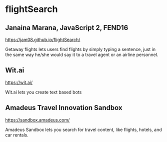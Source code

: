 # flightSearch


## Janaina Marana, JavaScript 2, FEND16


https://jam08.github.io/flightSearch/

Getaway flights lets users find flights by simply typing a sentence, just in the same way he/she would say it to a travel agent or an airline personnel.


## Wit.ai
https://wit.ai/

Wit.ai lets you create text based bots

## Amadeus Travel Innovation Sandbox
https://sandbox.amadeus.com/

Amadeus Sandbox lets you search for travel content, like flights, hotels, and car rentals.



